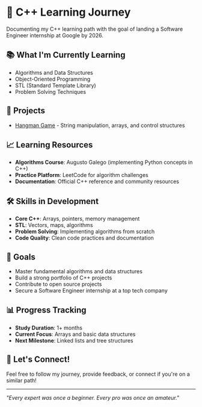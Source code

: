 # 🚀 C++ Learning Journey

Documenting my C++ learning path with the goal of landing a Software Engineer internship at Google by 2026.

## 📚 What I'm Currently Learning
- Algorithms and Data Structures
- Object-Oriented Programming
- STL (Standard Template Library)
- Problem Solving Techniques

## 🎯 Projects
- [Hangman Game](./projects/hangman-game/) - String manipulation, arrays, and control structures

## 📈 Learning Resources
- **Algorithms Course**: Augusto Galego (implementing Python concepts in C++)
- **Practice Platform**: LeetCode for algorithm challenges
- **Documentation**: Official C++ reference and community resources

## 🛠️ Skills in Development
- **Core C++**: Arrays, pointers, memory management
- **STL**: Vectors, maps, algorithms
- **Problem Solving**: Implementing algorithms from scratch
- **Code Quality**: Clean code practices and documentation

## 🎯 Goals
- Master fundamental algorithms and data structures
- Build a strong portfolio of C++ projects
- Contribute to open source projects
- Secure a Software Engineer internship at a top tech company

## 📊 Progress Tracking
- **Study Duration**: 1+ months
- **Current Focus**: Arrays and basic data structures
- **Next Milestone**: Linked lists and tree structures

## 🤝 Let's Connect!
Feel free to follow my journey, provide feedback, or connect if you're on a similar path!

---
*"Every expert was once a beginner. Every pro was once an amateur."*